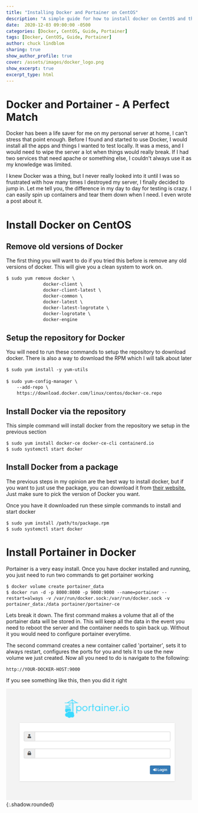 ```yaml
---
title: "Installing Docker and Portainer on CentOS"
description: "A simple guide for how to install docker on CentOS and then install portainer to monitor it"
date:  2020-12-03 09:00:00 -0500
categories: [Docker, CentOS, Guide, Portainer]
tags: [Docker, CentOS, Guide, Portainer]
author: chuck lindblom
sharing: true
show_author_profile: true
cover: /assets/images/docker_logo.png
show_excerpt: true
excerpt_type: html
---
```


# Docker and Portainer - A Perfect Match

Docker has been a life saver for me on my personal server at home, I can't stress that point enough. Before I found and started to use Docker, I would install all the apps and things I wanted to test locally. It was a mess, and I would need to wipe the server a lot when things would really break. If I had two services that need apache or something else, I couldn't always use it as my knowledge was limited.

I knew Docker was a thing, but I never really looked into it until I was so frustrated with how many times I destroyed my server, I finally decided to jump in. Let me tell you, the difference in my day to day for testing is crazy. I can easily spin up containers and tear them down when I need. I even wrote a post about it.

# Install Docker on CentOS

## Remove old versions of Docker

The first thing you will want to do if you tried this before is remove any old versions of docker. This will give you a clean system to work on.

    $ sudo yum remove docker \
                  docker-client \
                  docker-client-latest \
                  docker-common \
                  docker-latest \
                  docker-latest-logrotate \
                  docker-logrotate \
                  docker-engine

## Setup the repository for Docker

You will need to run these commands to setup the repository to download docker. There is also a way to download the RPM which I will talk about later

    $ sudo yum install -y yum-utils

    $ sudo yum-config-manager \
        --add-repo \
        https://download.docker.com/linux/centos/docker-ce.repo

## Install Docker via the repository

This simple command will install docker from the repository we setup in the previous section

    $ sudo yum install docker-ce docker-ce-cli containerd.io
    $ sudo systemctl start docker

## Install Docker from a package

The previous steps in my opinion are the best way to install docker, but if you want to just use the package, you can download it from <a href="https://download.docker.com/linux/centos/">their website.</a> Just make sure to pick the version of Docker you want.

Once you have it downloaded run these simple commands to install and start docker

    $ sudo yum install /path/to/package.rpm
    $ sudo systemctl start docker

# Install Portainer in Docker

Portainer is a very easy install. Once you have docker installed and running, you just need to run two commands to get portainer working

    $ docker volume create portainer_data
    $ docker run -d -p 8000:8000 -p 9000:9000 --name=portainer --restart=always -v /var/run/docker.sock:/var/run/docker.sock -v portainer_data:/data portainer/portainer-ce

Lets break it down. The first command makes a volume that all of the portainer data will be stored in. This will keep all the data in the event you need to reboot the server and the container needs to spin back up. Without it you would need to configure portainer everytime.

The second command creates a new container called 'portainer', sets it to always restart, configures the ports for you and tels it to use the new volume we just created. Now all you need to do is navigate to the following:

    http://YOUR-DOCKER-HOST:9000

If you see something like this, then you did it right

![Image](/assets/images/portainer_login.png){:.shadow.rounded}